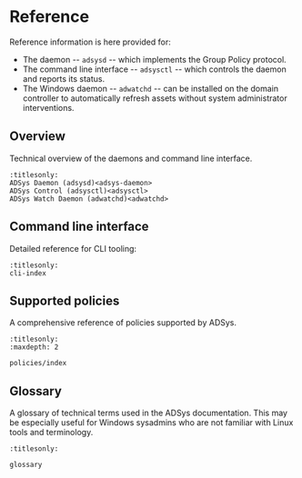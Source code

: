 # Reference

Reference information is here provided for:

* The daemon -- `adsysd` -- which implements the Group Policy protocol.
* The command line interface -- `adsysctl` -- which controls the daemon and reports its status.
* The Windows daemon -- `adwatchd` -- can be installed on the domain controller to
automatically refresh assets without system administrator interventions.

## Overview

Technical overview of the daemons and command line interface.

```{toctree}
:titlesonly:
ADSys Daemon (adsysd)<adsys-daemon>
ADSys Control (adsysctl)<adsysctl>
ADSys Watch Daemon (adwatchd)<adwatchd>
```

## Command line interface

Detailed reference for CLI tooling:

```{toctree}
:titlesonly:
cli-index
```

## Supported policies

A comprehensive reference of policies supported by ADSys.

```{toctree}
:titlesonly:
:maxdepth: 2

policies/index
```

## Glossary

A glossary of technical terms used in the ADSys documentation.
This may be especially useful for Windows sysadmins who are not familiar with
Linux tools and terminology.

```{toctree}
:titlesonly:

glossary
```

